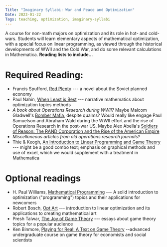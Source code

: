 ```yaml
---
Title: "Imaginary Syllabi: War and Peace and Optimization"
Date: 2023-01-22
Tags: teaching, optimization, imaginary-syllabi
---
```


A course for non-math majors on optimization and its role in hot- and cold-wars.  Students will learn  elementary aspects of mathematical optimization, with a special focus on linear programming, as viewed through the historical developments of WWII and the Cold War,  and do some relevant calculations in Mathematica. **Reading lists to include...**

# Required Reading:

* Francis Spufford, [Red Plenty](https://amzn.to/3D5TT6z) --- a novel about the Soviet planned economy
* Paul Nahin, [When Least is Best](https://amzn.to/3Wn0ctq) --- narrative mathematics about optimization topics methods
* *A book about Operations Research during WWII?*  Maybe Malcom Gladwell's [Bomber Mafia](https://amzn.to/3kwvGjt), despite qualms? Would really like engage Paul Samuelson and Abraham Wald during the WWII effort and the rise of Operations Research in the post-war US. Maybe Alex Abella's [Soldiers of Reason: The RAND Corporation and the Rise of the American Empire](https://amzn.to/3wkcrfw)
* *Miscellaneous articles from old operations research journals?*
* Thie & Keogh, [An Introduction to Linear Programming and Game Theory](https://amzn.to/3DtZ8NV) --- might be a good combo text; emphasis on graphical methods and use of excel, which we would supplement with a treatment in Mathematica


# Optional readings

* H. Paul Williams, [Mathematical Programming](https://amzn.to/3kAek5m) ---  A solid introduction to optimization ("programming") topics and their applications for newcomers
* Robert Bosch, [Opt Art](https://amzn.to/3HkB4PJ) --- introduction to linear optimization and its applications to creating mathematical art
* Presh Talwar, [The Joy of Game Theory](https://amzn.to/3ZXPFrt) --- essays about game theory topics for a popular audience
* Ken Binmore, [Playing for Real: A Text on Game Theory](https://amzn.to/3iXl7Wk) --advanced undergraduate course on game theory for economists and social scientists
